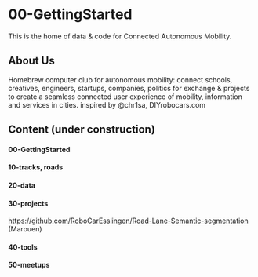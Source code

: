 # 00-GettingStarted

This is the home of data & code for Connected Autonomous Mobility.

## About Us

Homebrew computer club for autonomous mobility: connect schools, creatives, engineers, startups, companies, politics for exchange & projects to create a seamless connected user experience of mobility, information and services in cities. inspired by @chr1sa, DIYrobocars.com


## Content (under construction)

#### 00-GettingStarted
#### 10-tracks, roads
#### 20-data
#### 30-projects
https://github.com/RoboCarEsslingen/Road-Lane-Semantic-segmentation (Marouen)
#### 40-tools
#### 50-meetups

